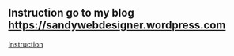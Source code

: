 ## Instruction go to my blog https://sandywebdesigner.wordpress.com

 [Instruction](https://sandywebdesigner.wordpress.com/2016/08/24/step-by-step-instruction-for-building-restful-api-with-asp-net-web-api-part-i/) 